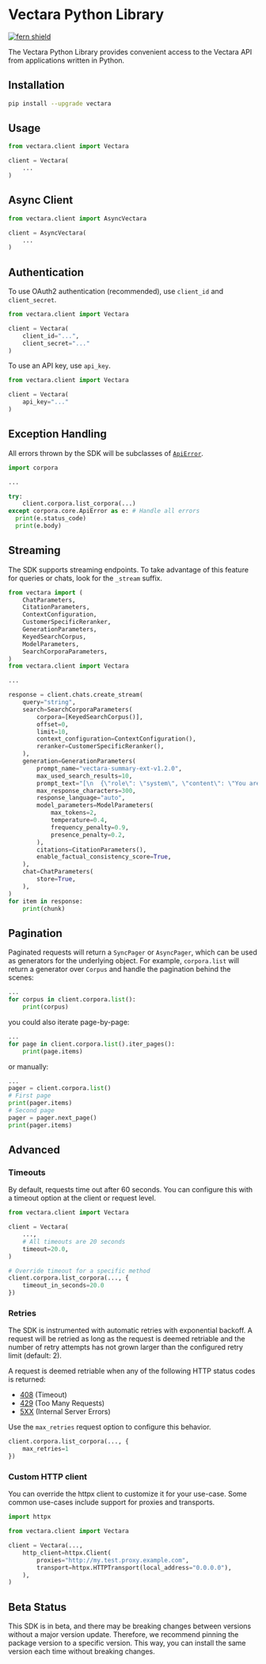 # Vectara Python Library

[![fern shield](https://img.shields.io/badge/%F0%9F%8C%BF-SDK%20generated%20by%20Fern-brightgreen)](https://github.com/fern-api/fern)

The Vectara Python Library provides convenient access to the Vectara API from applications written in Python.

## Installation

```sh
pip install --upgrade vectara
```

## Usage

```python
from vectara.client import Vectara

client = Vectara(
    ...
)
```

## Async Client

```python
from vectara.client import AsyncVectara

client = AsyncVectara(
    ...
)
```

## Authentication

To use OAuth2 authentication (recommended), use `client_id` and `client_secret`. 

```python
from vectara.client import Vectara

client = Vectara(
    client_id="...",
    client_secret="..."
)
```

To use an API key, use `api_key`. 

```python
from vectara.client import Vectara

client = Vectara(
    api_key="..."
)
```

## Exception Handling
All errors thrown by the SDK will be subclasses of [`ApiError`](./src/vectara/core/api_error.py).

```python
import corpora

...

try:
    client.corpora.list_corpora(...)
except corpora.core.ApiError as e: # Handle all errors
  print(e.status_code)
  print(e.body)
```

## Streaming
The SDK supports streaming endpoints. To take advantage of this feature for queries or chats, look for the `_stream` suffix. 

```python
from vectara import (
    ChatParameters,
    CitationParameters,
    ContextConfiguration,
    CustomerSpecificReranker,
    GenerationParameters,
    KeyedSearchCorpus,
    ModelParameters,
    SearchCorporaParameters,
)
from vectara.client import Vectara

...

response = client.chats.create_stream(
    query="string",
    search=SearchCorporaParameters(
        corpora=[KeyedSearchCorpus()],
        offset=0,
        limit=10,
        context_configuration=ContextConfiguration(),
        reranker=CustomerSpecificReranker(),
    ),
    generation=GenerationParameters(
        prompt_name="vectara-summary-ext-v1.2.0",
        max_used_search_results=10,
        prompt_text="[\n  {\"role\": \"system\", \"content\": \"You are a helpful search assistant.\"},\n  #foreach ($qResult in $vectaraQueryResults)\n     {\"role\": \"user\", \"content\": \"Given the $vectaraIdxWord[$foreach.index] search result.\"},\n     {\"role\": \"assistant\", \"content\": \"${qResult.getText()}\" },\n  #end\n  {\"role\": \"user\", \"content\": \"Generate a summary for the query '\''${vectaraQuery}'\'' based on the above results.\"}\n]\n",
        max_response_characters=300,
        response_language="auto",
        model_parameters=ModelParameters(
            max_tokens=2,
            temperature=0.4,
            frequency_penalty=0.9,
            presence_penalty=0.2,
        ),
        citations=CitationParameters(),
        enable_factual_consistency_score=True,
    ),
    chat=ChatParameters(
        store=True,
    ),
)
for item in response:
    print(chunk)
```

## Pagination

Paginated requests will return a `SyncPager` or `AsyncPager`, which can be used as generators for the underlying object. For example, `corpora.list` will return a generator over `Corpus` and handle the pagination behind the scenes:

```python
...
for corpus in client.corpora.list():
    print(corpus)
```

you could also iterate page-by-page:

```python
...
for page in client.corpora.list().iter_pages():
    print(page.items)
```

or manually: 

```python
...
pager = client.corpora.list()
# First page
print(pager.items)
# Second page
pager = pager.next_page()
print(pager.items)
```

## Advanced 

### Timeouts

By default, requests time out after 60 seconds. You can configure this with a
timeout option at the client or request level.

```python
from vectara.client import Vectara

client = Vectara(
    ...,
    # All timeouts are 20 seconds
    timeout=20.0,
)

# Override timeout for a specific method
client.corpora.list_corpora(..., {
    timeout_in_seconds=20.0
})
```

### Retries

The SDK is instrumented with automatic retries with exponential backoff. A request will be
retried as long as the request is deemed retriable and the number of retry attempts has not grown larger
than the configured retry limit (default: 2).

A request is deemed retriable when any of the following HTTP status codes is returned:

- [408](https://developer.mozilla.org/en-US/docs/Web/HTTP/Status/408) (Timeout)
- [429](https://developer.mozilla.org/en-US/docs/Web/HTTP/Status/429) (Too Many Requests)
- [5XX](https://developer.mozilla.org/en-US/docs/Web/HTTP/Status/500) (Internal Server Errors)

Use the `max_retries` request option to configure this behavior.

```python
client.corpora.list_corpora(..., {
    max_retries=1
})
```

### Custom HTTP client

You can override the httpx client to customize it for your use-case. Some common use-cases
include support for proxies and transports.

```python
import httpx

from vectara.client import Vectara

client = Vectara(...,
    http_client=httpx.Client(
        proxies="http://my.test.proxy.example.com",
        transport=httpx.HTTPTransport(local_address="0.0.0.0"),
    ),
)
```

## Beta Status

This SDK is in beta, and there may be breaking changes between versions without a major 
version update. Therefore, we recommend pinning the package version to a specific version. 
This way, you can install the same version each time without breaking changes.